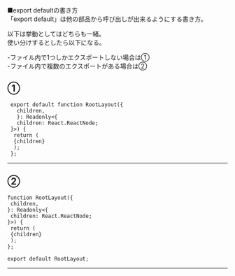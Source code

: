 ■export defaultの書き方  
「export default」は他の部品から呼び出しが出来るようにする書き方。  
  
以下は挙動としてはどちらも一緒。  
使い分けするとしたら以下になる。 
  
-ファイル内で1つしかエクスポートしない場合は①  
-ファイル内で複数のエクスポートがある場合は②

①
------------------------------------------
```tsx
 export default function RootLayout({
   children,
   }: Readonly<{
   children: React.ReactNode;
 }>) {
  return ( 
  {children}
  );
 };
```
------------------------------------------

②
------------------------------------------
```tsx
function RootLayout({
 children,
}: Readonly<{
 children: React.ReactNode;
}>) {
 return (
 {children}
 );
};

export default RootLayout;
```
------------------------------------------
